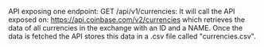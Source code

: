 API exposing one endpoint:
  GET /api/v1/currencies: It will call the API exposed on:  https://api.coinbase.com/v2/currencies which
  retrieves the data of all currencies in the exchange with an ID and a NAME. Once the data is fetched 
  the API stores this data in a .csv file called "currencies.csv".